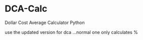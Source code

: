 # DCA-Calc
Dollar Cost Average Calculator Python

use the updated version for dca ...normal one only calculates %
